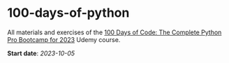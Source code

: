 # 100-days-of-python

All materials and exercises of
the [100 Days of Code: The Complete Python Pro Bootcamp for 2023](https://www.udemy.com/course/100-days-of-code/) Udemy
course.

**Start date**: *2023-10-05*
